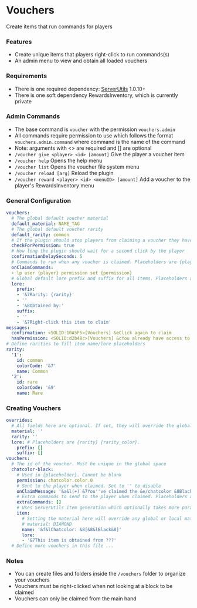 # Vouchers
Create items that run commands for players

### Features
- Create unique items that players right-click to run commands(s)
- An admin menu to view and obtain all loaded vouchers

### Requirements
- There is one required dependency: [ServerUtils](https://www.spigotmc.org/resources/serverutils.106515/) 1.0.10+
- There is one soft dependency RewardsInventory, which is currently private

### Admin Commands
- The base command is `voucher` with the permission `vouchers.admin`
- All commands require permission to use which follows the format `vouchers.admin.command` where command is the name of the command
- Note: arguments with <> are required and [] are optional
- `/voucher give <player> <id> [amount]` Give the player a voucher item
- `/voucher help` Opens the help menu
- `/voucher list` Opens the voucher file system menu
- `/voucher reload [arg]` Reload the plugin
- `/voucher reward <player> <id> <menuID> [amount]` Add a voucher to the player's RewardsInventory menu

### General Configuration
```yaml
vouchers:
  # The global default voucher material
  default_material: NAME_TAG
  # The global default voucher rarity
  default_rarity: common
  # If the plugin should stop players from claiming a voucher they have the permission for
  checkForPermission: true
  # How long the plugin should wait for a second click by the player
  confirmationDelaySeconds: 5
  # Commands to run when any voucher is claimed. Placeholders are {player} and {permission}
  onClaimCommands:
  - lp user {player} permission set {permission}
  # Global default lore prefix and suffix for all items. Placeholders are {rarity} {rarity_color}
  lore:
    prefix:
    - '&7Rarity: {rarity}'
    - ''
    - '&8Obtained by:'
    suffix:
    - ''
    - '&7Right-click this item to claim'
messages:
  confirmation: <SOLID:10A5F5>[Vouchers] &eClick again to claim
  hasPermission: <SOLID:d2b48c>[Vouchers] &cYou already have access to this claimable!
# Define rarities to fill item name/lore placeholders
rarity:
  '1':
    id: common
    colorCode: '&7'
    name: Common
  '2':
    id: rare
    colorCode: '&9'
    name: Rare
```

### Creating Vouchers
```yaml
overrides:
  # All fields here are optional. If set, they will override the global setting for this file ONLY
  material: ''
  rarity: ''
  lore: # Placeholders are {rarity} {rarity_color}.
    prefix: []
    suffix: []
vouchers:
  # The id of the voucher. Must be unique in the global space
  chatcolor-black:
    # Used in {placeholder}. Cannot be blank
    permission: chatcolor.color.0
    # Sent to the player when claimed. Set to '' to disable
    onClaimMessage: '&a&l(+) &7You''ve claimed the &e/chatcolor &8Black&7'
    # Extra commands to send to the player when claimed. Placeholders are {player}
    extraCommands: []
    # Uses ServerUtils item generation which optionally takes more parameters
    item:
      # Setting the material here will override any global or local materials
      # material: DIAMOND
      name: '&f&lChatcolor: &8[&8&lBlack&8]'
      lore:
      - '&7This item is obtained from ???'
  # Define more vouchers in this file ...
```

### Notes
- You can create files and folders inside the `/vouchers` folder to organize your vouchers
- Vouchers must be right-clicked when not looking at a block to be claimed
- Vouchers can only be claimed from the main hand